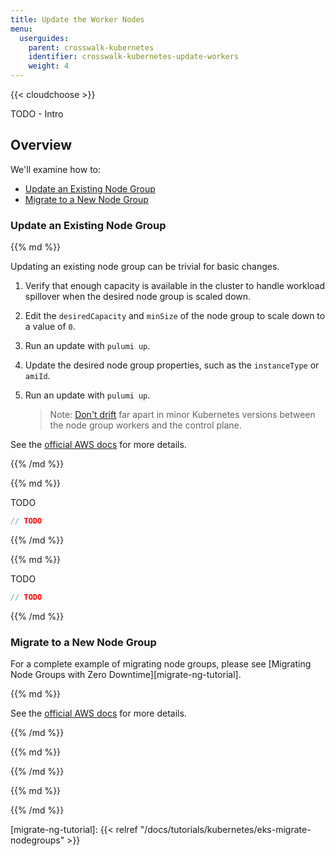 ```yaml
---
title: Update the Worker Nodes
menu:
  userguides:
    parent: crosswalk-kubernetes
    identifier: crosswalk-kubernetes-update-workers
    weight: 4
---
```


{{< cloudchoose >}}

TODO - Intro

## Overview

We'll examine how to:

  * [Update an Existing Node Group](#update-an-existing-node-group)
  * [Migrate to a New Node Group](#migrate-to-a-new-node-group)

### Update an Existing Node Group

<div class="cloud-prologue-aws"></div>
<div class="mt">
{{% md %}}

Updating an existing node group can be trivial for basic changes.

1. Verify that enough capacity is available in the cluster to handle workload
   spillover when the desired node group is scaled down.
1. Edit the `desiredCapacity` and `minSize` of the node group to scale down to
   a value of `0`.
1. Run an update with `pulumi up`.
1. Update the desired node group properties, such as the `instanceType` or `amiId`.
1. Run an update with `pulumi up`.

   > Note: [Don't drift][k8s-version-skew] far apart in minor Kubernetes versions between
   > the node group workers and the control plane.

See the [official AWS docs][aws-update-ng] for more details.

[k8s-version-skew]: https://kubernetes.io/docs/setup/release/version-skew-policy/#supported-version-skew
[aws-update-ng]: https://docs.aws.amazon.com/eks/latest/userguide/update-stack.html
{{% /md %}}
</div>

<div class="cloud-prologue-azure"></div>
<div class="mt">
{{% md %}}

TODO

```typescript
// TODO
```

{{% /md %}}
</div>

<div class="cloud-prologue-gcp"></div>
<div class="mt">
{{% md %}}

TODO

```typescript
// TODO
```

{{% /md %}}
</div>

### Migrate to a New Node Group

For a complete example of migrating node groups, please see [Migrating Node Groups with Zero Downtime][migrate-ng-tutorial].  

<div class="cloud-prologue-aws"></div>
<div class="mt">
{{% md %}}

See the [official AWS docs][aws-migrate-ng] for more details.

[aws-migrate-ng]: https://docs.aws.amazon.com/eks/latest/userguide/migrate-stack.html
{{% /md %}}
</div>

<div class="cloud-prologue-azure"></div>
<div class="mt">
{{% md %}}


{{% /md %}}
</div>

<div class="cloud-prologue-gcp"></div>
<div class="mt">
{{% md %}}


{{% /md %}}
</div>

[migrate-ng-tutorial]: {{< relref "/docs/tutorials/kubernetes/eks-migrate-nodegroups" >}}
